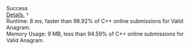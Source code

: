 <div class="container__nthg"><div class="result__23wN"><div class="success__3Ai7">Success</div><a class="detail__1Ye5" href="/submissions/detail/228896288/" target="_blank">Details <svg viewBox="0 0 24 24" width="1em" height="1em" class="icon__3Su4"><path fill-rule="evenodd" d="M10 6L8.59 7.41 13.17 12l-4.58 4.59L10 18l6-6z"></path></svg></a></div><div class="info__2oQ9"><span>Runtime:&nbsp;<span class="data__HC-i">8 ms</span><span>, faster than <span class="data__HC-i">98.92%</span> of C++ online submissions for Valid Anagram.</span></span></div><div class="info__2oQ9"><span>Memory Usage:&nbsp;<span class="data__HC-i">9 MB</span><span>, less than <span class="data__HC-i">94.59%</span> of C++ online submissions for Valid Anagram.</span></span></div></div>